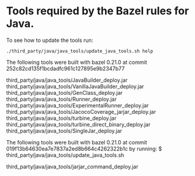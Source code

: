 # Tools required by the Bazel rules for Java.

To see how to update the tools run:

```
./third_party/java/java_tools/update_java_tools.sh help
```

The following tools were built with bazel 0.21.0 at commit 252c82cd135f1bcdadfc961c127895e9b2347b77

third_party/java/java_tools/JavaBuilder_deploy.jar
third_party/java/java_tools/VanillaJavaBuilder_deploy.jar
third_party/java/java_tools/GenClass_deploy.jar
third_party/java/java_tools/Runner_deploy.jar
third_party/java/java_tools/ExperimentalRunner_deploy.jar
third_party/java/java_tools/JacocoCoverage_jarjar_deploy.jar
third_party/java/java_tools/turbine_deploy.jar
third_party/java/java_tools/turbine_direct_binary_deploy.jar
third_party/java/java_tools/SingleJar_deploy.jar

The following tools were built with bazel 0.21.0 at commit 019f13b64630ea7e7837a2ed8b664c4262322b1c by running:
$ third_party/java/java_tools/update_java_tools.sh

third_party/java/java_tools/jarjar_command_deploy.jar